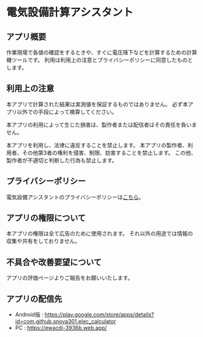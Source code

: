 # 電気設備計算アシスタント

## アプリ概要

作業現場で各値の確認をするときや、すぐに電圧降下などを計算するための計算機ツールです。
利用は利用上の注意とプライバシーポリシーに同意したものとします。



## 利用上の注意

本アプリで計算された結果は実測値を保証するものではありません。
必ず本アプリ以外での手段によって検算してください。

本アプリの利用によって生じた損害は、製作者または配信者はその責任を負いません。

本アプリを利用し、法律に違反することを禁止します。
本アプリの製作者、利用者、その他第3者の権利を侵害、制限、妨害することを禁止します。
この他、製作者が不適切と判断した行為も禁止します。




## プライバシーポリシー

電気設備アシスタントのプライバシーポリシーは[こちら](privacypolicy.md)。




## アプリの権限について

本アプリの権限は全て広告のために使用されます。
それ以外の用途では情報の収集や共有をしておりません。



## 不具合や改善要望について

アプリの評価ページよりご報告をお願いいたします。


## アプリの配信先
- Android版 : https://play.google.com/store/apps/details?id=com.github.snova301.elec_calculator
- PC : https://ewacdj-3936b.web.app/